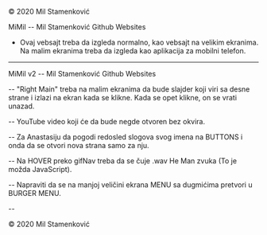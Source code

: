 © 2020 Mil Stamenković

MiMil -- Mil Stamenković Github Websites

* Ovaj vebsajt treba da izgleda normalno, kao vebsajt na velikim ekranima. Na malim ekranima treba da izgleda kao aplikacija za mobilni telefon.

__________________________________________

MiMil v2 -- Mil Stamenković Github Websites

-- "Right Main" treba na malim ekranima da bude slajder koji viri sa desne strane i izlazi na ekran kada se klikne. Kada se opet klikne, on se vrati unazad.

-- YouTube video koji će da bude negde otvoren bez okvira.

-- Za Anastasiju da pogodi redosled slogova svog imena na BUTTONS i onda da se otvori nova strana samo za nju.

-- Na HOVER preko gifNav treba da se čuje .wav He Man zvuka (To je možda JavaScript).

-- Napraviti da se na manjoj veličini ekrana MENU sa dugmićima pretvori u BURGER MENU.

--



© 2020 Mil Stamenković